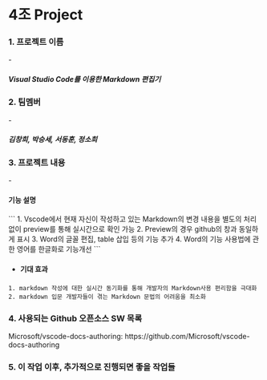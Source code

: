 # 4조 Project
<H3>1. 프로젝트 이름</H3>
- <H5>Visual Studio Code를 이용한 Markdown 편집기</H5>

<H3>2. 팀멤버</H3>
- <H5>김창희, 박승세, 서동훈, 정소희</H5>

<H3>3. 프로젝트 내용</H3>
- <H4>기능 설명</H4>
```
1. Vscode에서 현재 자신이 작성하고 있는 Markdown의 변경 내용을 별도의 처리 없이 preview를 통해 실시간으로 확인 가능
2. Preview의 경우 github의 창과 동일하게 표시
3. Word의 글꼴 편집, table 삽입 등의 기능 추가
4. Word의 기능 사용법에 관한 영어를 한글화로 기능개선
```

- <H4>기대 효과</H4>
```
1. markdown 작성에 대한 실시간 동기화를 통해 개발자의 Markdown사용 편리함을 극대화
2. markdown 입문 개발자들이 겪는 Markdown 문법의 어려움을 최소화
```



<H3>4. 사용되는 Github 오픈소스 SW 목록</H3>
Microsoft/vscode-docs-authoring: https://github.com/Microsoft/vscode-docs-authoring



<H3>5. 이 작업 이후, 추가적으로 진행되면 좋을 작업들</H3>


